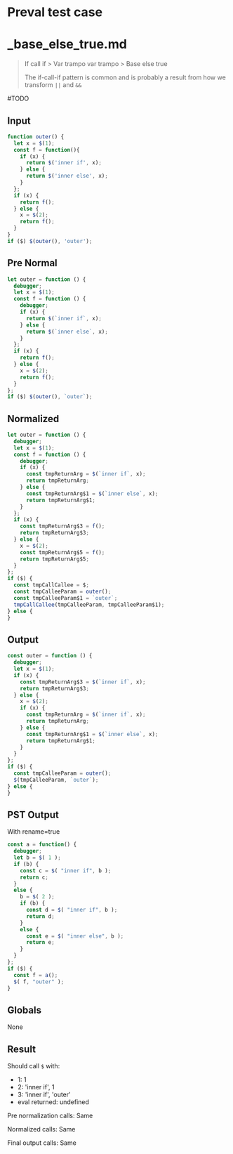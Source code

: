 # Preval test case

# _base_else_true.md

> If call if > Var trampo var trampo > Base else true
>
> The if-call-if pattern is common and is probably a result from how we transform `||` and `&&`

#TODO

## Input

`````js filename=intro
function outer() {
  let x = $(1);
  const f = function(){
    if (x) {
      return $('inner if', x);
    } else {
      return $('inner else', x);
    }
  };
  if (x) {
    return f();
  } else {
    x = $(2);
    return f();
  }
}
if ($) $(outer(), 'outer');
`````

## Pre Normal

`````js filename=intro
let outer = function () {
  debugger;
  let x = $(1);
  const f = function () {
    debugger;
    if (x) {
      return $(`inner if`, x);
    } else {
      return $(`inner else`, x);
    }
  };
  if (x) {
    return f();
  } else {
    x = $(2);
    return f();
  }
};
if ($) $(outer(), `outer`);
`````

## Normalized

`````js filename=intro
let outer = function () {
  debugger;
  let x = $(1);
  const f = function () {
    debugger;
    if (x) {
      const tmpReturnArg = $(`inner if`, x);
      return tmpReturnArg;
    } else {
      const tmpReturnArg$1 = $(`inner else`, x);
      return tmpReturnArg$1;
    }
  };
  if (x) {
    const tmpReturnArg$3 = f();
    return tmpReturnArg$3;
  } else {
    x = $(2);
    const tmpReturnArg$5 = f();
    return tmpReturnArg$5;
  }
};
if ($) {
  const tmpCallCallee = $;
  const tmpCalleeParam = outer();
  const tmpCalleeParam$1 = `outer`;
  tmpCallCallee(tmpCalleeParam, tmpCalleeParam$1);
} else {
}
`````

## Output

`````js filename=intro
const outer = function () {
  debugger;
  let x = $(1);
  if (x) {
    const tmpReturnArg$3 = $(`inner if`, x);
    return tmpReturnArg$3;
  } else {
    x = $(2);
    if (x) {
      const tmpReturnArg = $(`inner if`, x);
      return tmpReturnArg;
    } else {
      const tmpReturnArg$1 = $(`inner else`, x);
      return tmpReturnArg$1;
    }
  }
};
if ($) {
  const tmpCalleeParam = outer();
  $(tmpCalleeParam, `outer`);
} else {
}
`````

## PST Output

With rename=true

`````js filename=intro
const a = function() {
  debugger;
  let b = $( 1 );
  if (b) {
    const c = $( "inner if", b );
    return c;
  }
  else {
    b = $( 2 );
    if (b) {
      const d = $( "inner if", b );
      return d;
    }
    else {
      const e = $( "inner else", b );
      return e;
    }
  }
};
if ($) {
  const f = a();
  $( f, "outer" );
}
`````

## Globals

None

## Result

Should call `$` with:
 - 1: 1
 - 2: 'inner if', 1
 - 3: 'inner if', 'outer'
 - eval returned: undefined

Pre normalization calls: Same

Normalized calls: Same

Final output calls: Same
